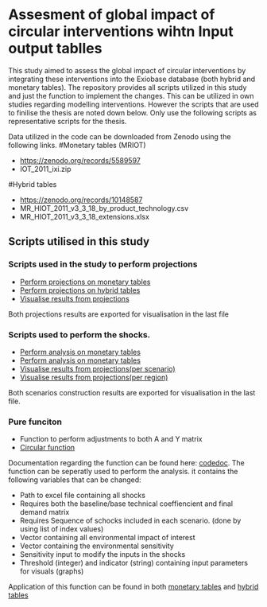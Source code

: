 # Assesment of global impact of circular interventions wihtn Input output tablles 
This study aimed to assess the global impact of circular interventions by integrating these interventions into the Exiobase database (both hybrid and monetary tables). The repository provides all scripts utilized in this study and just the function to implement the changes. This can be utilized in own studies regarding modelling interventions. However the scripts that are used to finilise the thesis are noted down below. Only use the following scripts as representative scripts for the thesis.

Data utilized in the code can be downloaded from Zenodo using the following links.
#Monetary tables (MRIOT) 
- https://zenodo.org/records/5589597
- IOT_2011_ixi.zip
  
#Hybrid tables 
- https://zenodo.org/records/10148587
- MR_HIOT_2011_v3_3_18_by_product_technology.csv
- MR_HIOT_2011_v3_3_18_extensions.xlsx

## Scripts utilised in this study
### Scripts used in the study to perform projections
- [Perform projections on monetary tables](baseline2050.py)
- [Perform projections on hybrid tables](baselinehybrid2050.py)
- [Visualise results from projections](visual_projections.py)

Both projections results are exported for visualisation in the last file 

### Scripts used to perform the shocks.
- [Perform analysis on monetary tables](function_monetary.py)
- [Perform analysis on monetary tables](function_hybrid.py)
- [Visualise results from projections(per scenario)](visual_stacked.py)
- [Visualise results from projections(per region)](visuals.py)

Both scenarios construction results are exported for visualisation in the last file.

### Pure funciton
- Function to perform adjustments to both A and Y matrix
- [Circular function](cirk_func.py)

Documentation regarding the function can be found here: [codedoc](api.html). The function can be seperatly used to perform the analysis. 
it contains the following variables that can be changed:
- Path to excel file containing all shocks 
- Requires both the baseline/base technical coeffiencient and final demand matrix
- Requires Sequence of schocks included in each scenario. (done by using list of index values)
- Vector containing all environmental impact of interest
- Vector containing the environmental sensitivity
- Sensitivity input to modify the inputs in the shocks
- Threshold (integer) and indicator (string) containing input parameters for visuals (graphs)

Application of this function can be found in both [monetary tables](function_monetary.py) and [hybrid tables](function_hybrid.py)
 

